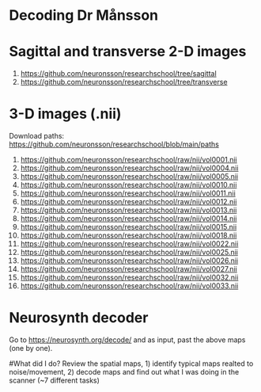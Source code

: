 # Decoding Dr Månsson

# Sagittal and transverse 2-D images
1) https://github.com/neuronsson/researchschool/tree/sagittal
2) https://github.com/neuronsson/researchschool/tree/transverse

# 3-D images (.nii)

Download paths: https://github.com/neuronsson/researchschool/blob/main/paths

1) https://github.com/neuronsson/researchschool/raw/nii/vol0001.nii
2) https://github.com/neuronsson/researchschool/raw/nii/vol0004.nii
3) https://github.com/neuronsson/researchschool/raw/nii/vol0005.nii
4) https://github.com/neuronsson/researchschool/raw/nii/vol0010.nii
5) https://github.com/neuronsson/researchschool/raw/nii/vol0011.nii
6) https://github.com/neuronsson/researchschool/raw/nii/vol0012.nii
7) https://github.com/neuronsson/researchschool/raw/nii/vol0013.nii
8) https://github.com/neuronsson/researchschool/raw/nii/vol0014.nii
9) https://github.com/neuronsson/researchschool/raw/nii/vol0015.nii
10) https://github.com/neuronsson/researchschool/raw/nii/vol0018.nii
11) https://github.com/neuronsson/researchschool/raw/nii/vol0022.nii
12) https://github.com/neuronsson/researchschool/raw/nii/vol0025.nii
13) https://github.com/neuronsson/researchschool/raw/nii/vol0026.nii
14) https://github.com/neuronsson/researchschool/raw/nii/vol0027.nii
15) https://github.com/neuronsson/researchschool/raw/nii/vol0032.nii
16) https://github.com/neuronsson/researchschool/raw/nii/vol0033.nii

# Neurosynth decoder
Go to https://neurosynth.org/decode/ and as input, past the above maps (one by one).

#What did I do?
Review the spatial maps, 1) identify typical maps realted to noise/movement, 2) decode maps and find out what I was doing in the scanner (~7 different tasks) 
